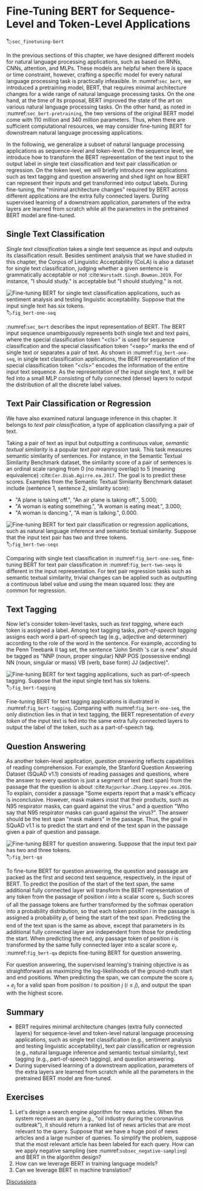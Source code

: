 # Fine-Tuning BERT for Sequence-Level and Token-Level Applications
:label:`sec_finetuning-bert`


In the previous sections of this chapter,
we have designed different models for natural language processing applications,
such as based on RNNs, CNNs, attention, and MLPs.
These models are helpful when there is space or time constraint,
however,
crafting a specific model for every natural language processing task
is practically infeasible.
In :numref:`sec_bert`,
we introduced a pretraining model, BERT,
that requires minimal architecture changes
for a wide range of natural language processing tasks.
On the one hand,
at the time of its proposal,
BERT improved the state of the art on various natural language processing tasks.
On the other hand,
as noted in :numref:`sec_bert-pretraining`,
the two versions of the original BERT model
come with 110 million and 340 million parameters.
Thus, when there are sufficient computational resources,
we may consider
fine-tuning BERT for downstream natural language processing applications.

In the following,
we generalize a subset of natural language processing applications
as sequence-level and token-level.
On the sequence level,
we introduce how to transform the BERT representation of the text input
to the output label
in single text classification
and text pair classification or regression.
On the token level, we will briefly introduce new applications
such as text tagging and question answering
and shed light on how BERT can represent their inputs and get transformed into output labels.
During fine-tuning,
the "minimal architecture changes" required by BERT across different applications
are the extra fully connected layers.
During supervised learning of a downstream application,
parameters of the extra layers are learned from scratch while
all the parameters in the pretrained BERT model are fine-tuned.


## Single Text Classification

*Single text classification* takes a single text sequence as input and outputs its classification result.
Besides sentiment analysis that we have studied in this chapter,
the Corpus of Linguistic Acceptability (CoLA)
is also a dataset for single text classification,
judging whether a given sentence is grammatically acceptable or not :cite:`Warstadt.Singh.Bowman.2019`.
For instance, "I should study." is acceptable but "I should studying." is not.

![Fine-tuning BERT for single text classification applications, such as sentiment analysis and testing linguistic acceptability. Suppose that the input single text has six tokens.](../img/bert-one-seq.svg)
:label:`fig_bert-one-seq`

:numref:`sec_bert` describes the input representation of BERT.
The BERT input sequence unambiguously represents both single text and text pairs,
where the special classification token 
“&lt;cls&gt;” is used for sequence classification and 
the special classification token 
“&lt;sep&gt;” marks the end of single text or separates a pair of text.
As shown in :numref:`fig_bert-one-seq`,
in single text classification applications,
the BERT representation of the special classification token 
“&lt;cls&gt;” encodes the information of the entire input text sequence.
As the representation of the input single text,
it will be fed into a small MLP consisting of fully connected (dense) layers
to output the distribution of all the discrete label values.


## Text Pair Classification or Regression

We have also examined natural language inference in this chapter.
It belongs to *text pair classification*,
a type of application classifying a pair of text.

Taking a pair of text as input but outputting a continuous value,
*semantic textual similarity* is a popular *text pair regression* task.
This task measures semantic similarity of sentences.
For instance, in the Semantic Textual Similarity Benchmark dataset,
the similarity score of a pair of sentences
is an ordinal scale ranging from 0 (no meaning overlap) to 5 (meaning equivalence) :cite:`Cer.Diab.Agirre.ea.2017`.
The goal is to predict these scores.
Examples from the Semantic Textual Similarity Benchmark dataset include (sentence 1, sentence 2, similarity score):

* "A plane is taking off.", "An air plane is taking off.", 5.000;
* "A woman is eating something.", "A woman is eating meat.", 3.000;
* "A woman is dancing.", "A man is talking.", 0.000.


![Fine-tuning BERT for text pair classification or regression applications, such as natural language inference and semantic textual similarity. Suppose that the input text pair has two and three tokens.](../img/bert-two-seqs.svg)
:label:`fig_bert-two-seqs`

Comparing with single text classification in :numref:`fig_bert-one-seq`,
fine-tuning BERT for text pair classification in :numref:`fig_bert-two-seqs` 
is different in the input representation.
For text pair regression tasks such as semantic textual similarity,
trivial changes can be applied such as outputting a continuous label value
and using the mean squared loss: they are common for regression.


## Text Tagging

Now let's consider token-level tasks, such as *text tagging*,
where each token is assigned a label.
Among text tagging tasks,
*part-of-speech tagging* assigns each word a part-of-speech tag (e.g., adjective and determiner)
according to the role of the word in the sentence.
For example,
according to the Penn Treebank II tag set,
the sentence "John Smith 's car is new"
should be tagged as
"NNP (noun, proper singular) NNP POS (possessive ending) NN (noun, singular or mass) VB (verb, base form) JJ (adjective)".

![Fine-tuning BERT for text tagging applications, such as part-of-speech tagging. Suppose that the input single text has six tokens.](../img/bert-tagging.svg)
:label:`fig_bert-tagging`

Fine-tuning BERT for text tagging applications
is illustrated in :numref:`fig_bert-tagging`.
Comparing with :numref:`fig_bert-one-seq`,
the only distinction lies in that
in text tagging, the BERT representation of *every token* of the input text
is fed into the same extra fully connected layers to output the label of the token,
such as a part-of-speech tag.



## Question Answering

As another token-level application,
*question answering* reflects capabilities of reading comprehension.
For example,
the Stanford Question Answering Dataset (SQuAD v1.1)
consists of reading passages and questions,
where the answer to every question
is just a segment of text (text span) from the passage that the question is about :cite:`Rajpurkar.Zhang.Lopyrev.ea.2016`.
To explain,
consider a passage
"Some experts report that a mask's efficacy is inconclusive. However, mask makers insist that their products, such as N95 respirator masks, can guard against the virus."
and a question "Who say that N95 respirator masks can guard against the virus?".
The answer should be the text span "mask makers" in the passage.
Thus, the goal in SQuAD v1.1 is to predict the start and end of the text span in the passage given a pair of question and passage.

![Fine-tuning BERT for question answering. Suppose that the input text pair has two and three tokens.](../img/bert-qa.svg)
:label:`fig_bert-qa`

To fine-tune BERT for question answering,
the question and passage are packed as
the first and second text sequence, respectively,
in the input of BERT.
To predict the position of the start of the text span,
the same additional fully connected layer will transform
the BERT representation of any token from the passage of position $i$
into a scalar score $s_i$.
Such scores of all the passage tokens
are further transformed by the softmax operation
into a probability distribution,
so that each token position $i$ in the passage is assigned
a probability $p_i$ of being the start of the text span.
Predicting the end of the text span
is the same as above, except that
parameters in its additional fully connected layer
are independent from those for predicting the start.
When predicting the end,
any passage token of position $i$
is transformed by the same fully connected layer
into a scalar score $e_i$.
:numref:`fig_bert-qa`
depicts fine-tuning BERT for question answering.

For question answering,
the supervised learning's training objective is as straightforward as
maximizing the log-likelihoods of the ground-truth start and end positions.
When predicting the span,
we can compute the score $s_i + e_j$ for a valid span
from position $i$ to position $j$ ($i \leq j$),
and output the span with the highest score.


## Summary

* BERT requires minimal architecture changes (extra fully connected layers) for sequence-level and token-level natural language processing applications, such as single text classification (e.g., sentiment analysis and testing linguistic acceptability), text pair classification or regression (e.g., natural language inference and semantic textual similarity), text tagging (e.g., part-of-speech tagging), and question answering.
* During supervised learning of a downstream application, parameters of the extra layers are learned from scratch while all the parameters in the pretrained BERT model are fine-tuned.


## Exercises

1. Let's design a search engine algorithm for news articles. When the system receives an query (e.g., "oil industry during the coronavirus outbreak"), it should return a ranked list of news articles that are most relevant to the query. Suppose that we have a huge pool of news articles and a large number of queries. To simplify the problem, suppose that the most relevant article has been labeled for each query. How can we apply negative sampling (see :numref:`subsec_negative-sampling`) and BERT in the algorithm design?
1. How can we leverage BERT in training language models?
1. Can we leverage BERT in machine translation?

[Discussions](https://discuss.d2l.ai/t/396)
